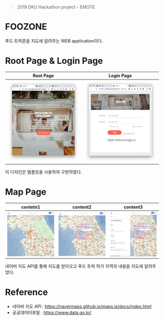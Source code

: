> 2019 DKU Hackathon project - EMOTE

# FOOZONE

푸드 트럭존을 지도에 알려주는 WEB application이다.


# Root Page & Login Page

|Root Page|Login Page|
|:-------:|:--------:|
|![rootpage.png](./image/rootpage.png)|![loginpage.png](./image/loginpage.png)

이 디자인은 템플릿을 사용하여 구현하였다.

# Map Page

| contetn1 | content2 | content3 |
|:--:|:--:|:--:|
|![mappage2.png](./image/mappage2.png)|![mappage.png](./image/mappage.png)|![contentpage.png](./image/contentpage.png)|

네이버 지도 API를 통해 지도를 받아오고 푸드 트럭 허가 지역의 내용을 지도에 알려주었다.


# Reference
- 네이버 지도 API : <https://navermaps.github.io/maps.js/docs/index.html>
- 공공데이터포털 : <https://www.data.go.kr/>
